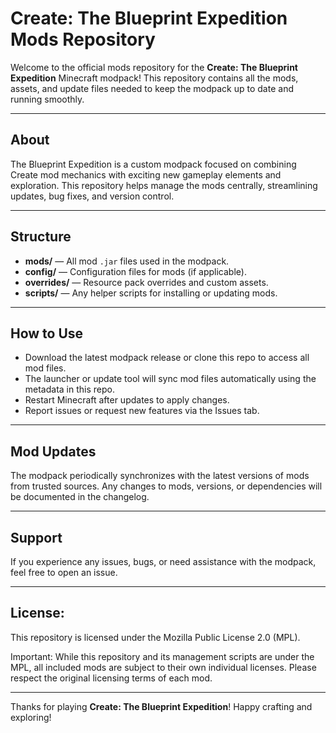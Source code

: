 # Create: The Blueprint Expedition Mods Repository

Welcome to the official mods repository for the **Create: The Blueprint Expedition** Minecraft modpack!
This repository contains all the mods, assets, and update files needed to keep the modpack up to date and running smoothly.

---

## About

The Blueprint Expedition is a custom modpack focused on combining Create mod mechanics with exciting new gameplay elements and exploration. This repository helps manage the mods centrally, streamlining updates, bug fixes, and version control.

---

## Structure

* **mods/** — All mod `.jar` files used in the modpack.
* **config/** — Configuration files for mods (if applicable).
* **overrides/** — Resource pack overrides and custom assets.
* **scripts/** — Any helper scripts for installing or updating mods.

---

## How to Use

* Download the latest modpack release or clone this repo to access all mod files.
* The launcher or update tool will sync mod files automatically using the metadata in this repo.
* Restart Minecraft after updates to apply changes.
* Report issues or request new features via the Issues tab.

---

## Mod Updates

The modpack periodically synchronizes with the latest versions of mods from trusted sources. Any changes to mods, versions, or dependencies will be documented in the changelog.

---

## Support

If you experience any issues, bugs, or need assistance with the modpack, feel free to open an issue.

---

## License: 
This repository is licensed under the Mozilla Public License 2.0 (MPL).

Important: While this repository and its management scripts are under the MPL, all included mods are subject to their own individual licenses. Please respect the original licensing terms of each mod.

---

Thanks for playing **Create: The Blueprint Expedition**! Happy crafting and exploring!

